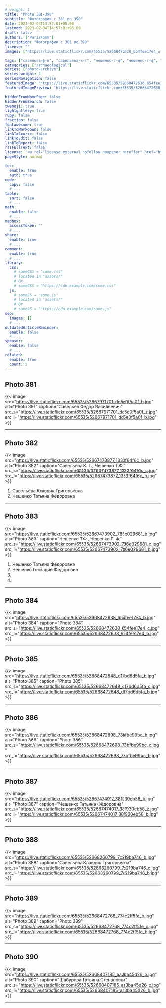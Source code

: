 ```yaml
---
# weight: 1
title: "Photo 381-390"
subtitle: "Фотографии с 381 по 390"
date: 2023-02-04T14:57:01+05:00
lastmod: 2023-02-04T14:57:01+05:00
draft: false
authors: ["ParisKomm"]
description: "Фотографии с 381 по 390"
license: ""
images: ["https://live.staticflickr.com/65535/52668472638_654fee17e4_w.jpg"] # изображения страниц для Open Graph и Twitter Cards.

tags: ["савельев-ф-в", "савельева-к-г", "чешенко-т-ф", "чешенко-г-ф", "шабурова-т-с"]
categories: ["archaeological"]
series: ["photo-archive"]
series_weight: 1
seriesNavigation: false
featuredImage: "https://live.staticflickr.com/65535/52668472638_654fee17e4_b.jpg" # главное изображение для содержимого.
featuredImagePreview: "https://live.staticflickr.com/65535/52668472638_654fee17e4_b.jpg" # изображение для главной страницы.

hiddenFromHomePage: false
hiddenFromSearch: false
twemoji: true
lightgallery: true
ruby: false
fraction: false
fontawesome: true
linkToMarkdown: false
linkToSource: false
linkToEdit: false
linkToReport: false
rssFullText: false
license: '<a rel="license external nofollow noopener noreffer" href="https://creativecommons.org/licenses/by-nc-nd/4.0/" target="_blank">CC BY-NC-ND 4.0</a>'
pageStyle: normal

toc:
  enable: true
  auto: true
code:
  copy: false
  # ...
table:
  sort: false
  # ...
math:
  enable: false
  # ...
mapbox:
  accessToken: ""
  # ...
share:
  enable: true
  # ...
comment:
  enable: true
  # ...
library:
  css:
    # someCSS = "some.css"
    # located in "assets/"
    # Or
    # someCSS = "https://cdn.example.com/some.css"
  js:
    # someJS = "some.js"
    # located in "assets/"
    # Or
    # someJS = "https://cdn.example.com/some.js"
seo:
  images: []
  # ...
outdatedArticleReminder:
  enable: false
  # ...
sponsor:
  enable: false
  # ...
related:
  enable: true
  count: 5
---
```


<!--more-->

## Photo 381

{{< image src="https://live.staticflickr.com/65535/52667971701_dd5e0f5a0f_b.jpg" alt="Photo 381" caption="Савельев Федор Васильевич" src_s="https://live.staticflickr.com/65535/52667971701_dd5e0f5a0f_z.jpg" src_l="https://live.staticflickr.com/65535/52667971701_dd5e0f5a0f_b.jpg" >}}

***

## Photo 382

{{< image src="https://live.staticflickr.com/65535/52667473877_1333f64f6c_b.jpg" alt="Photo 382" caption="Савельева К. Г., Чешенко Т.Ф." src_s="https://live.staticflickr.com/65535/52667473877_1333f64f6c_c.jpg" src_l="https://live.staticflickr.com/65535/52667473877_1333f64f6c_b.jpg" >}}

1. Савельева Клавдия Григорьевна
2. Чешенко Татьяна Фёдоровна

***

## Photo 383

{{< image src="https://live.staticflickr.com/65535/52667473902_786e029681_b.jpg" alt="Photo 383" caption="Чешенко Т.Ф., Чешенко Г. Ф." src_s="https://live.staticflickr.com/65535/52667473902_786e029681_c.jpg" src_l="https://live.staticflickr.com/65535/52667473902_786e029681_b.jpg" >}}

1. Чешенко Татьяна Фёдоровна
2. Чешенко Геннадий Федорович
3.
4.

***

## Photo 384

{{< image src="https://live.staticflickr.com/65535/52668472638_654fee17e4_b.jpg" alt="Photo 384" caption="Photo 384" src_s="https://live.staticflickr.com/65535/52668472638_654fee17e4_c.jpg" src_l="https://live.staticflickr.com/65535/52668472638_654fee17e4_b.jpg" >}}

***

## Photo 385

{{< image src="https://live.staticflickr.com/65535/52668472648_d17bd6d5fa_b.jpg" alt="Photo 385" caption="Photo 385" src_s="https://live.staticflickr.com/65535/52668472648_d17bd6d5fa_c.jpg" src_l="https://live.staticflickr.com/65535/52668472648_d17bd6d5fa_b.jpg" >}}

***

## Photo 386

{{< image src="https://live.staticflickr.com/65535/52668472698_73bfbe99bc_b.jpg" alt="Photo 386" caption="Photo 386" src_s="https://live.staticflickr.com/65535/52668472698_73bfbe99bc_c.jpg" src_l="https://live.staticflickr.com/65535/52668472698_73bfbe99bc_b.jpg" >}}

***

## Photo 387

{{< image src="https://live.staticflickr.com/65535/52667474017_38f930eb58_b.jpg" alt="Photo 387" caption="Чешенко Татьяна Фёдоровна" src_s="https://live.staticflickr.com/65535/52667474017_38f930eb58_z.jpg" src_l="https://live.staticflickr.com/65535/52667474017_38f930eb58_b.jpg" >}}

***

## Photo 388

{{< image src="https://live.staticflickr.com/65535/52668260799_7c219ba746_b.jpg" alt="Photo 388" caption="Савельева Клавдия Григорьевна" src_s="https://live.staticflickr.com/65535/52668260799_7c219ba746_c.jpg" src_l="https://live.staticflickr.com/65535/52668260799_7c219ba746_b.jpg" >}}

***

## Photo 389

{{< image src="https://live.staticflickr.com/65535/52668472768_774c2ff5fe_b.jpg" alt="Photo 389" caption="Photo 389" src_s="https://live.staticflickr.com/65535/52668472768_774c2ff5fe_c.jpg" src_l="https://live.staticflickr.com/65535/52668472768_774c2ff5fe_b.jpg" >}}

***

## Photo 390

{{< image src="https://live.staticflickr.com/65535/52668407185_aa3ba45d26_b.jpg" alt="Photo 390" caption="Шабурова Татьяна Степановна" src_s="https://live.staticflickr.com/65535/52668407185_aa3ba45d26_c.jpg" src_l="https://live.staticflickr.com/65535/52668407185_aa3ba45d26_b.jpg" >}}

***

